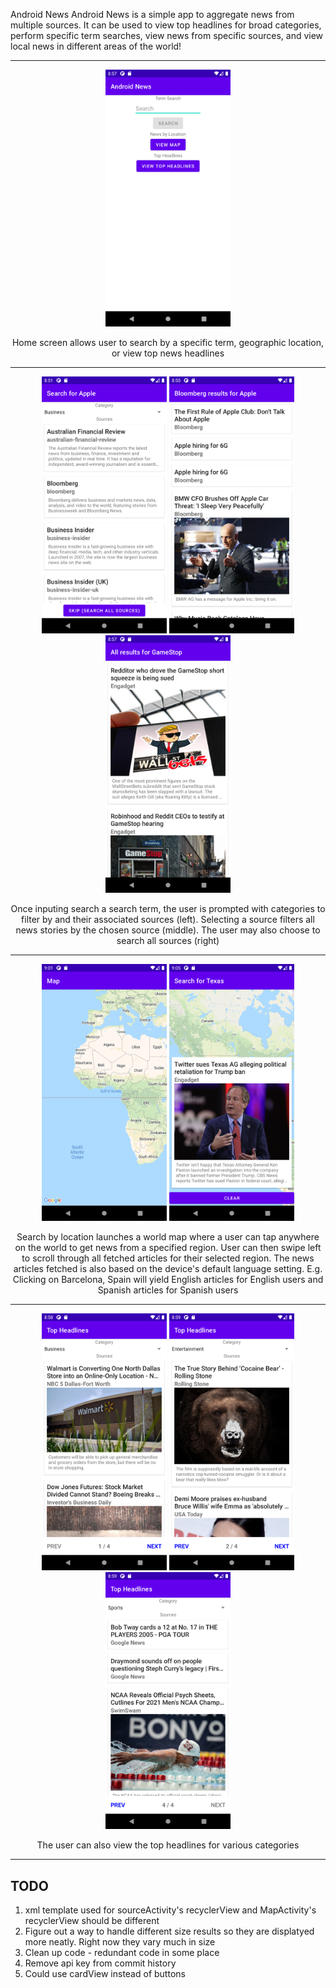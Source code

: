 Android News
Android News is a simple app to aggregate news from multiple sources. It can be used to view top headlines for broad categories, perform specific term searches, view news from specific sources, and view local news in different areas of the world!

----

<p align="middle">
  <img src="./Screenshots/MainActivity.png" width="200" />
</p>
<p align="middle">Home screen allows user to search by a specific term, geographic location, or view top news headlines</>

----

<p align="middle">
  <img src="./Screenshots/SourcesActivity.png" width="200" />
  <img src="./Screenshots/ResultsActivity_Bloomberg_Apple.png" width="200" />
  <img src="./Screenshots/ResultsActivity_AllSources_GameStop.png" width="200" />
</p>
<p align="middle">Once inputing search a search term, the user is prompted with categories to filter by and their associated sources (left). Selecting a source filters all news stories by the chosen source (middle). The user may also choose to search all sources (right)</>
  
----
  
<p align="middle">
  <img src="./Screenshots/MapsActivity_Launch.png" width="200" />
  <img src="./Screenshots/MapsActivity_ClickedOn_Texas.png" width="200" />
</p>
<p align="middle">Search by location launches a world map where a user can tap anywhere on the world to get news from a specified region. User can then swipe left to scroll through all fetched articles for their selected region. The news articles fetched is also based on the device's default language setting. E.g. Clicking on Barcelona, Spain will yield English articles for English users and Spanish articles for Spanish users</>
  
----

<p align="middle">
  <img src="./Screenshots/HeadlinesActivity_Business_pg_1.png" width="200" />
  <img src="./Screenshots/HeadlinesActivity_Entertainment_pg_2.png" width="200" />
  <img src="./Screenshots/HeadlinesActivity_Sports_pg_4.png" width="200" />
</p>
<p align="middle">The user can also view the top headlines for various categories</>
  
----
  
## TODO
1. xml template used for sourceActivity's recyclerView and MapActivity's recyclerView should be different
2. Figure out a way to handle different size results so they are displatyed more neatly. Right now they vary much in size
3. Clean up code - redundant code in some place
4. Remove api key from commit history
5. Could use cardView instead of buttons
